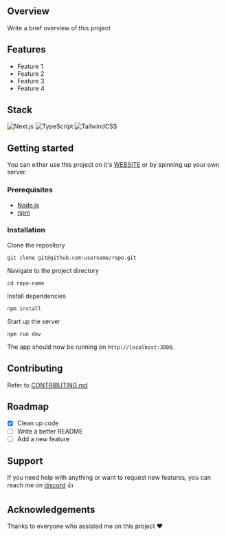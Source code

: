 ## Overview

Write a brief overview of this project

## Features

- Feature 1
- Feature 2
- Feature 3
- Feature 4

## Stack

![Next.js](https://img.shields.io/badge/next.js-000000?style=for-the-badge&logo=nextdotjs&logoColor=white)
![TypeScript](https://img.shields.io/badge/typescript-%23007ACC.svg?style=for-the-badge&logo=typescript&logoColor=white)
![TailwindCSS](https://img.shields.io/badge/tailwindcss-%2338B2AC.svg?style=for-the-badge&logo=tailwind-css&logoColor=white)

## Getting started

You can either use this project on it's [WEBSITE](https://example.com) or by spinning up your own server.

### Prerequisites

- [Node.js](https://nodejs.org/)
- [npm](https://www.npmjs.com/)

### Installation

Clone the repository

```shell
git clone git@github.com:username/repo.git
```

Navigate to the project directory

```shell
cd repo-name
```

Install dependencies

```shell
npm install
```

Start up the server

```shell
npm run dev
```

The app should now be running on `http://localhost:3000`.

## Contributing
Refer to [CONTRIBUTING.md](./docs/CONTRIBUTING.md)

## Roadmap

- [x] Clean up code
- [ ] Write a better README
- [ ] Add a new feature

## Support

If you need help with anything or want to request new features, you can reach me on [discord](https://discord.com/users/521872289231273994) 👍

## Acknowledgements

Thanks to everyone who assisted me on this project ❤️

